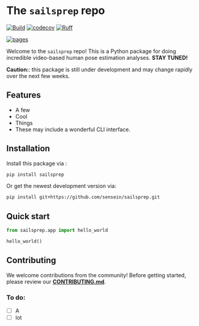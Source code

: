 # The ```sailsprep``` repo

[![Build](https://github.com/sensein/sailsprep/actions/workflows/test.yaml/badge.svg?branch=main)](https://github.com/sensein/sailsprep/actions/workflows/test.yaml?query=branch%3Amain)
[![codecov](https://codecov.io/gh/sensein/sailsprep/branch/main/graph/badge.svg?token=2V7LMSZ1DZ)](https://codecov.io/gh/sensein/sailsprep)
[![Ruff](https://img.shields.io/endpoint?url=https://raw.githubusercontent.com/astral-sh/ruff/main/assets/badge/v2.json)](https://github.com/astral-sh/ruff)

[![pages](https://img.shields.io/badge/api-docs-blue)](https://sensein.github.io/sailsprep)

Welcome to the ```sailsprep``` repo! This is a Python package for doing incredible video-based human pose estimation analyses. **STAY TUNED!**

**Caution:**: this package is still under development and may change rapidly over the next few weeks.

## Features
- A few
- Cool
- Things
- These may include a wonderful CLI interface.

## Installation
Install this package via :

```sh
pip install sailsprep
```

Or get the newest development version via:

```sh
pip install git+https://github.com/sensein/sailsprep.git
```

## Quick start
```Python
from sailsprep.app import hello_world

hello_world()
```

## Contributing
We welcome contributions from the community! Before getting started, please review our [**CONTRIBUTING.md**](https://github.com/sensein/sailsprep/blob/main/CONTRIBUTING.md).


### To do:
- [ ] A
- [ ] lot
